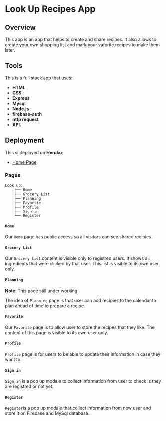 # Look Up Recipes App

## Overview
This app is an app that helps to create and share recipes. It also allows to create your own shopping list and mark your vaforite recipes to make them later.

## Tools

This is a full stack app that uses:
* __HTML__
* __CSS__
* __Express__
* __Mysql__
* __Node.js__
* __firebase-auth__
* __http request__
* __API.__

## Deployment

This si deployed on __Heroku__:

* [Home Page](https://look-u.herokuapp.com/)

### Pages

```text
Look up:
    ├── Home
    ├── Grocery List
    ├── Planning
    ├── Favorite
    ├── Profile
    ├── Sign in
    └── Register

```

#### `Home`

Our `Home` page has public access so all visitors can see shared recipies.

#### `Grocery List`

Our `Grocery List` content is visible only to registred users. It shows all ingredients that were clicked by that user. This list is visible to its own user only.

#### `Planning`

**Note**: This page still under working. 

The idea of `Planning` page is that user can add recipies to the calendar to plan ahead of time to prepare a recipe.

#### `Favorite`

Our `Favorite` page is to allow user to store the recipes that they like. The content of this page is visible to its own user only. 

#### `Profile`

`Profile` page is for users to be able to update their information in case they want to.

#### `Sign in`

`Sign in` is a pop up modale to collect information from user to check is they are registred or not yet.

#### `Register`

`Register`is a pop up modale that collect information from new user and store it on Firebase and MySql database.
